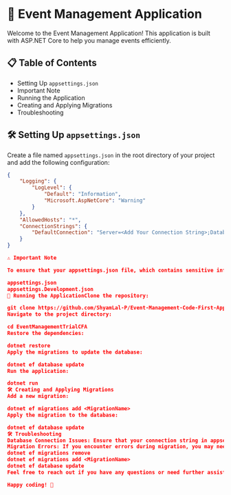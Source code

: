 # 🎉 Event Management Application

Welcome to the Event Management Application! This application is built with ASP.NET Core to help you manage events efficiently.

## 📋 Table of Contents

- Setting Up `appsettings.json`
- Important Note
- Running the Application
- Creating and Applying Migrations
- Troubleshooting

## 🛠️ Setting Up `appsettings.json`

Create a file named `appsettings.json` in the root directory of your project and add the following configuration:

```json
{
    "Logging": {
        "LogLevel": {
            "Default": "Information",
            "Microsoft.AspNetCore": "Warning"
        }
    },
    "AllowedHosts": "*",
    "ConnectionStrings": {
        "DefaultConnection": "Server=<Add Your Connection String>;Database=EventManageCFA;Trusted_Connection=Yes;MultipleActiveResultSets=true;TrustServerCertificate=true"
    }
}

⚠️ Important Note

To ensure that your appsettings.json file, which contains sensitive information like your connection string, is not included in your Git repository, add it to your .gitignore file:

appsettings.json
appsettings.Development.json
🚀 Running the ApplicationClone the repository:

git clone https://github.com/ShyamLal-P/Event-Management-Code-First-Approach
Navigate to the project directory:

cd EventManagementTrialCFA
Restore the dependencies:

dotnet restore
Apply the migrations to update the database:

dotnet ef database update
Run the application:

dotnet run
🛠️ Creating and Applying Migrations
Add a new migration:

dotnet ef migrations add <MigrationName>
Apply the migration to the database:

dotnet ef database update
🛠️ Troubleshooting
Database Connection Issues: Ensure that your connection string in appsettings.json is correct and that your SQL Server instance is running.
Migration Errors: If you encounter errors during migration, you may need to revert the migration and try again. Use the following commands:
dotnet ef migrations remove
dotnet ef migrations add <MigrationName>
dotnet ef database update
Feel free to reach out if you have any questions or need further assistance!

Happy coding! 🎉
